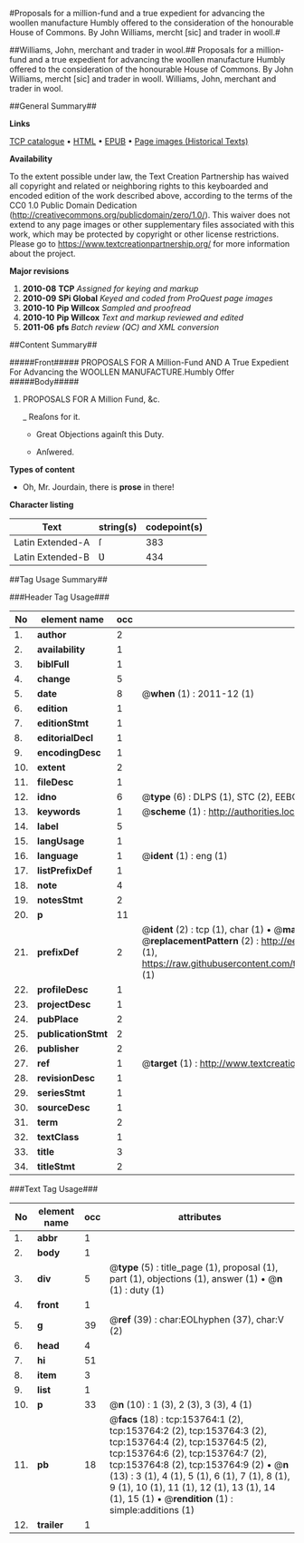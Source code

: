 #Proposals for a million-fund and a true expedient for advancing the woollen manufacture Humbly offered to the consideration of the honourable House of Commons. By John Williams, mercht [sic] and trader in wooll.#

##Williams, John, merchant and trader in wool.##
Proposals for a million-fund and a true expedient for advancing the woollen manufacture Humbly offered to the consideration of the honourable House of Commons. By John Williams, mercht [sic] and trader in wooll.
Williams, John, merchant and trader in wool.

##General Summary##

**Links**

[TCP catalogue](http://www.ota.ox.ac.uk/tcp/)  • 
[HTML](http://tei.it.ox.ac.uk/tcp/Texts-HTML/free/A96/A96601.html)  • 
[EPUB](http://tei.it.ox.ac.uk/tcp/Texts-EPUB/free/A96/A96601.epub) • 
[Page images (Historical Texts)](https://historicaltexts.jisc.ac.uk/eebo-99896069e)

**Availability**

To the extent possible under law, the Text Creation Partnership has waived all copyright and related or neighboring rights to this keyboarded and encoded edition of the work described above, according to the terms of the CC0 1.0 Public Domain Dedication (http://creativecommons.org/publicdomain/zero/1.0/). This waiver does not extend to any page images or other supplementary files associated with this work, which may be protected by copyright or other license restrictions. Please go to https://www.textcreationpartnership.org/ for more information about the project.

**Major revisions**

1. __2010-08__ __TCP__ *Assigned for keying and markup*
1. __2010-09__ __SPi Global__ *Keyed and coded from ProQuest page images*
1. __2010-10__ __Pip Willcox__ *Sampled and proofread*
1. __2010-10__ __Pip Willcox__ *Text and markup reviewed and edited*
1. __2011-06__ __pfs__ *Batch review (QC) and XML conversion*

##Content Summary##

#####Front#####
PROPOSALS FOR A Million-Fund AND A True Expedient For
Advancing the WOOLLEN MANUFACTURE.Humbly Offer
#####Body#####

1. PROPOSALS FOR A Million Fund, &c.

    _ Reaſons for it.

      * Great Objections againſt this Duty.

      * Anſwered.

**Types of content**

  * Oh, Mr. Jourdain, there is **prose** in there!

**Character listing**


|Text|string(s)|codepoint(s)|
|---|---|---|
|Latin Extended-A|ſ|383|
|Latin Extended-B|Ʋ|434|

##Tag Usage Summary##

###Header Tag Usage###

|No|element name|occ|attributes|
|---|---|---|---|
|1.|__author__|2||
|2.|__availability__|1||
|3.|__biblFull__|1||
|4.|__change__|5||
|5.|__date__|8| @__when__ (1) : 2011-12 (1)|
|6.|__edition__|1||
|7.|__editionStmt__|1||
|8.|__editorialDecl__|1||
|9.|__encodingDesc__|1||
|10.|__extent__|2||
|11.|__fileDesc__|1||
|12.|__idno__|6| @__type__ (6) : DLPS (1), STC (2), EEBO-CITATION (1), PROQUEST (1), VID (1)|
|13.|__keywords__|1| @__scheme__ (1) : http://authorities.loc.gov/ (1)|
|14.|__label__|5||
|15.|__langUsage__|1||
|16.|__language__|1| @__ident__ (1) : eng (1)|
|17.|__listPrefixDef__|1||
|18.|__note__|4||
|19.|__notesStmt__|2||
|20.|__p__|11||
|21.|__prefixDef__|2| @__ident__ (2) : tcp (1), char (1)  •  @__matchPattern__ (2) : ([0-9\-]+):([0-9IVX]+) (1), (.+) (1)  •  @__replacementPattern__ (2) : http://eebo.chadwyck.com/downloadtiff?vid=$1&page=$2 (1), https://raw.githubusercontent.com/textcreationpartnership/Texts/master/tcpchars.xml#$1 (1)|
|22.|__profileDesc__|1||
|23.|__projectDesc__|1||
|24.|__pubPlace__|2||
|25.|__publicationStmt__|2||
|26.|__publisher__|2||
|27.|__ref__|1| @__target__ (1) : http://www.textcreationpartnership.org/docs/. (1)|
|28.|__revisionDesc__|1||
|29.|__seriesStmt__|1||
|30.|__sourceDesc__|1||
|31.|__term__|2||
|32.|__textClass__|1||
|33.|__title__|3||
|34.|__titleStmt__|2||


###Text Tag Usage###

|No|element name|occ|attributes|
|---|---|---|---|
|1.|__abbr__|1||
|2.|__body__|1||
|3.|__div__|5| @__type__ (5) : title_page (1), proposal (1), part (1), objections (1), answer (1)  •  @__n__ (1) : duty (1)|
|4.|__front__|1||
|5.|__g__|39| @__ref__ (39) : char:EOLhyphen (37), char:V (2)|
|6.|__head__|4||
|7.|__hi__|51||
|8.|__item__|3||
|9.|__list__|1||
|10.|__p__|33| @__n__ (10) : 1 (3), 2 (3), 3 (3), 4 (1)|
|11.|__pb__|18| @__facs__ (18) : tcp:153764:1 (2), tcp:153764:2 (2), tcp:153764:3 (2), tcp:153764:4 (2), tcp:153764:5 (2), tcp:153764:6 (2), tcp:153764:7 (2), tcp:153764:8 (2), tcp:153764:9 (2)  •  @__n__ (13) : 3 (1), 4 (1), 5 (1), 6 (1), 7 (1), 8 (1), 9 (1), 10 (1), 11 (1), 12 (1), 13 (1), 14 (1), 15 (1)  •  @__rendition__ (1) : simple:additions (1)|
|12.|__trailer__|1||
